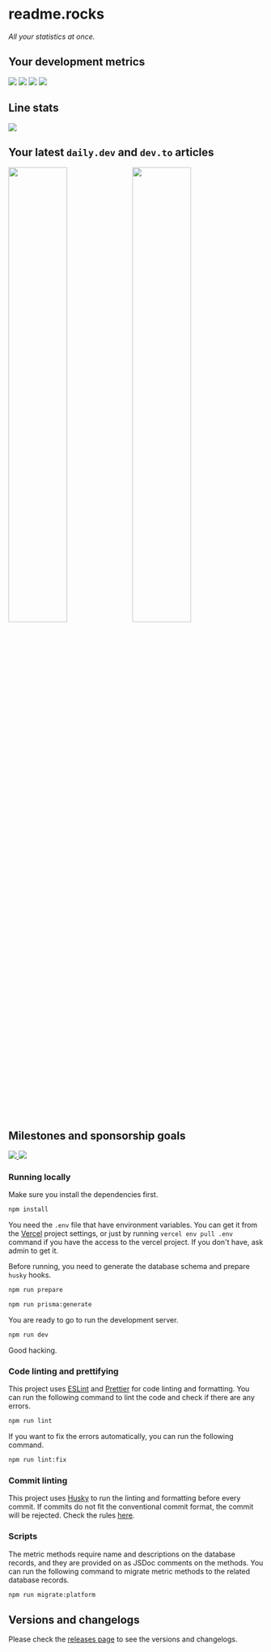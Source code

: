 # readme.rocks

_All your statistics at once._

## Your development metrics
![](https://readme.rocks/api/view/641b5deaa6550999ac4331d0)
![](https://readme.rocks/api/view/641b5e30a6550999ac4331d2)
![](https://readme.rocks/api/view/641b5e1aa6550999ac4331d1)
![](https://readme.rocks/api/view?queryConfig%5Busername%5D=sametcodes&id=641b2efa3e90e7e555cdacd7)

## Line stats
![](https://readme.rocks/api/view/642220d0c3f0ffcbcafd573f)

## Your latest `daily.dev` and `dev.to` articles
<img align="left" src="https://readme.rocks/api/view?queryConfig%5Busername%5D=honeypot&queryConfig%5Bcount%5D=3&id=641cd30dbe50187858f7d61a" width="48%" />
<img src="https://readme.rocks/api/view?queryConfig%5Busername%5D=isaacdlyman&queryConfig%5Bcount%5D=2&id=641c6e78c50c62ccdb646278" width="48%" />
<br clear="left"/>

## Milestones and sponsorship goals

<a href="https://github.com/sametcodes/devstats/milestone/2">
<img src="https://readme.rocks/api/view/641b5dcfa6550999ac4331cf" />
</a>

<a href="https://github.com/sponsorships/d-fischer">
<img src="https://readme.rocks/api/view?queryConfig%5Busername%5D=d-fischer&id=64248c899d4315a82e3cb3f7" />
</a>

### Running locally

Make sure you install the dependencies first.

```bash
npm install
```

You need the `.env` file that have environment variables. You can get it from the [Vercel](https://vercel.com) project settings, or just by running `vercel env pull .env` command if you have the access to the vercel project. If you don't have, ask admin to get it.

Before running, you need to generate the database schema and prepare `husky` hooks.

```bash
npm run prepare
```

```bash
npm run prisma:generate
```

You are ready to go to run the development server.

```bash
npm run dev
```

Good hacking.

### Code linting and prettifying

This project uses [ESLint](https://eslint.org/) and [Prettier](https://prettier.io/) for code linting and formatting. You can run the following command to lint the code and check if there are any errors.

```bash
npm run lint
```

If you want to fix the errors automatically, you can run the following command.

```bash
npm run lint:fix
```

### Commit linting

This project uses [Husky](https://typicode.github.io/husky/#/) to run the linting and formatting before every commit. If commits do not fit the conventional commit format, the commit will be rejected. Check the rules [here](https://www.conventionalcommits.org/en/v1.0.0/#specification).

### Scripts

The metric methods require name and descriptions on the database records, and they are provided on as JSDoc comments on the methods. You can run the following command to migrate metric methods to the related database records.

```bash
npm run migrate:platform
```

## Versions and changelogs

Please check the [releases page](https://github.com/sametcodes/devstats/releases) to see the versions and changelogs.

